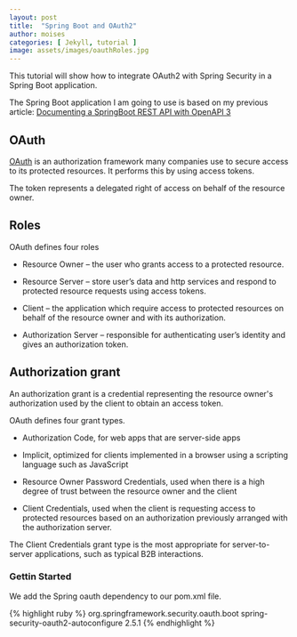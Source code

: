 ```yaml
---
layout: post
title:  "Spring Boot and OAuth2"
author: moises
categories: [ Jekyll, tutorial ]
image: assets/images/oauthRoles.jpg
---
```

This tutorial will show how to integrate OAuth2 with Spring Security in a Spring Boot application.

The Spring Boot application I am going to use is based on my previous article: <a href="https://codersite.dev/documenting-rest-api-openapi3/">Documenting a SpringBoot REST API with OpenAPI 3</a>

## OAuth

<a href="https://datatracker.ietf.org/doc/html/rfc6749">OAuth</a> is an authorization framework many companies use to secure access to its protected resources. It performs this by using access tokens.

The token represents a delegated right of access on behalf of the resource owner.

## Roles

OAuth defines four roles

- Resource Owner – the user who grants access to a protected resource.

- Resource Server – store user’s data and http services and respond to protected resource requests using access tokens.

- Client – the application which require access to protected resources on behalf of the resource owner and with its authorization.

- Authorization Server – responsible for authenticating user’s identity and gives an authorization token.

## Authorization grant

An authorization grant is a credential representing the resource owner's authorization used by the client to obtain an access token.

OAuth defines four grant types.

- Authorization Code, for web apps that are server-side apps

- Implicit, optimized for clients implemented in a browser using a scripting language such as JavaScript

- Resource Owner Password Credentials, used when there is a high degree of trust between the resource owner and the client

- Client Credentials, used when the client is requesting access to protected resources based on an authorization previously arranged with the authorization server.

The  Client Credentials grant type is the most appropriate for server-to-server applications, such as typical B2B interactions.

### Gettin Started

We add the Spring oauth dependency to our pom.xml file.

{% highlight ruby %}
<dependency>
  <groupId>org.springframework.security.oauth.boot</groupId>
  <artifactId>spring-security-oauth2-autoconfigure</artifactId>
  <version>2.5.1</version>
</dependency>
{% endhighlight %}
